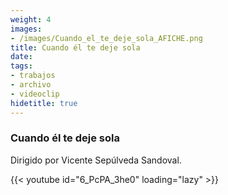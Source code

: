 ```yaml
---
weight: 4
images:
- /images/Cuando_el_te_deje_sola_AFICHE.png
title: Cuando él te deje sola
date: 
tags:
- trabajos
- archivo
- videoclip
hidetitle: true
---
```


### Cuando él te deje sola
Dirigido por Vicente Sepúlveda Sandoval.

{{< youtube id="6_PcPA_3he0" loading="lazy" >}}